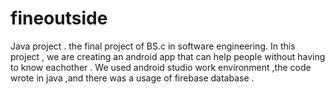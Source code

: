 # fineoutside
Java project . the final project of BS.c in software engineering. 
In this project , we are creating an android app that can help people without having to know eachother .
We used android studio work environment ,the code wrote in java ,and there was a usage of firebase database .
